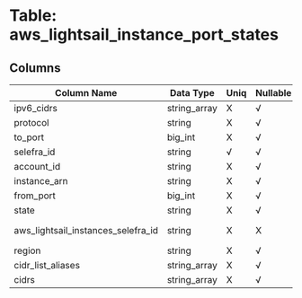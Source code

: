 # Table: aws_lightsail_instance_port_states

## Columns 

|  Column Name   |  Data Type  | Uniq | Nullable | Description | 
|  ----  | ----  | ----  | ----  | ---- | 
| ipv6_cidrs | string_array | X | √ |  | 
| protocol | string | X | √ |  | 
| to_port | big_int | X | √ |  | 
| selefra_id | string | √ | √ | random id | 
| account_id | string | X | √ |  | 
| instance_arn | string | X | √ |  | 
| from_port | big_int | X | √ |  | 
| state | string | X | √ |  | 
| aws_lightsail_instances_selefra_id | string | X | X | fk to aws_lightsail_instances.selefra_id | 
| region | string | X | √ |  | 
| cidr_list_aliases | string_array | X | √ |  | 
| cidrs | string_array | X | √ |  | 


